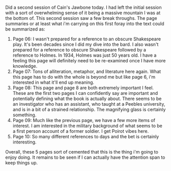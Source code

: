 Did a second session of Cain's Jawbone today. I had left the initial session with a sort of overwhelming sense of it being a massive mountain I was at the bottom of. This second session saw a few break throughs. The page summaries or at least what i'm carrying on this first foray into the text could be summarized as: 

1. Page 06: I wasn't prepared for a reference to an obscure Shakespeare play. It's been decades since I did my dive into the bard. I also wasn't prepared for a reference to obscure Shakespeare followed by a reference to Holmes. In 1934, Holmes was just 50 years old. I have a feeling this page will definitely need to be re-examined once I have more knowledge. 
2. Page 07: Tons of alliteration, metaphor, and literature here again. What this page has to do with the whole is beyond me but like page 6, i'm interested in what it'll end up meaning.
3. Page 08: This page and page 8 are both extremely important I feel. These are the first two pages I can confidently say are important and potentially defining what the book is actually about. There seems to be an investigator who has an assistant, who taught at a Peebles university, and is in a bit of a strained relationship. The magnifying glass is certainly something.
4. Page 09: Much like the previous page, we have a few more items of interest. I am interested in the military background of what seems to be a first person account of a former soldier. I get Poirot vibes here.
5. Page 10: So many different references to days and the bet is certainly interesting.

Overall, these 5 pages sort of cemented that this is the thing i'm going to enjoy doing. It remains to be seen if I can actually have the attention span to keep things up. 